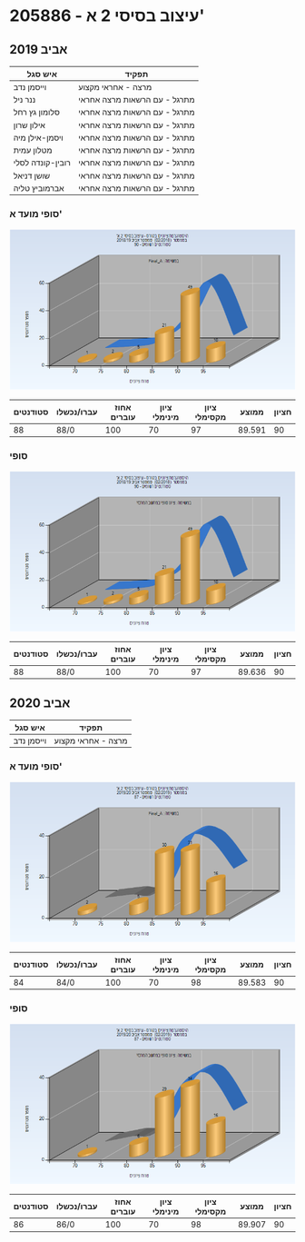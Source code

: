 # 205886 - עיצוב בסיסי 2 א'

## אביב 2019

| איש סגל | תפקיד |
| ---- | ---- |
| וייסמן נדב | מרצה - אחראי מקצוע |
| ננר ניל | מתרגל - עם הרשאות מרצה אחראי |
| סלומון גץ רחל | מתרגל - עם הרשאות מרצה אחראי |
| אילון שרון | מתרגל - עם הרשאות מרצה אחראי |
| ויסמן-אילן מיה | מתרגל - עם הרשאות מרצה אחראי |
| מטלון עמית | מתרגל - עם הרשאות מרצה אחראי |
| רובין-קונדה לסלי | מתרגל - עם הרשאות מרצה אחראי |
| שושן דניאל | מתרגל - עם הרשאות מרצה אחראי |
| אברמוביץ טליה | מתרגל - עם הרשאות מרצה אחראי |

### סופי מועד א'

![201802 Final_A](201802/Final_A.png)

| סטודנטים | עברו/נכשלו | אחוז עוברים | ציון מינימלי | ציון מקסימלי | ממוצע | חציון |
| ---- | ---- | ---- | ---- | ---- | ---- | ---- |
| 88 | 88/0 | 100 | 70 | 97 | 89.591 | 90 |

### סופי

![201802 Finals](201802/Finals.png)

| סטודנטים | עברו/נכשלו | אחוז עוברים | ציון מינימלי | ציון מקסימלי | ממוצע | חציון |
| ---- | ---- | ---- | ---- | ---- | ---- | ---- |
| 88 | 88/0 | 100 | 70 | 97 | 89.636 | 90 |

## אביב 2020

| איש סגל | תפקיד |
| ---- | ---- |
| וייסמן נדב | מרצה - אחראי מקצוע |

### סופי מועד א'

![201902 Final_A](201902/Final_A.png)

| סטודנטים | עברו/נכשלו | אחוז עוברים | ציון מינימלי | ציון מקסימלי | ממוצע | חציון |
| ---- | ---- | ---- | ---- | ---- | ---- | ---- |
| 84 | 84/0 | 100 | 70 | 98 | 89.583 | 90 |

### סופי

![201902 Finals](201902/Finals.png)

| סטודנטים | עברו/נכשלו | אחוז עוברים | ציון מינימלי | ציון מקסימלי | ממוצע | חציון |
| ---- | ---- | ---- | ---- | ---- | ---- | ---- |
| 86 | 86/0 | 100 | 70 | 98 | 89.907 | 90 |

